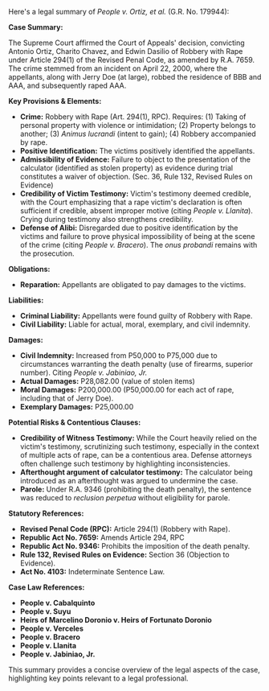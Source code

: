 Here's a legal summary of *People v. Ortiz, et al.* (G.R. No. 179944):

**Case Summary:**

The Supreme Court affirmed the Court of Appeals' decision, convicting Antonio Ortiz, Charito Chavez, and Edwin Dasilio of Robbery with Rape under Article 294(1) of the Revised Penal Code, as amended by R.A. 7659. The crime stemmed from an incident on April 22, 2000, where the appellants, along with Jerry Doe (at large), robbed the residence of BBB and AAA, and subsequently raped AAA.

**Key Provisions & Elements:**

*   **Crime:** Robbery with Rape (Art. 294(1), RPC). Requires: (1) Taking of personal property with violence or intimidation; (2) Property belongs to another; (3) *Animus lucrandi* (intent to gain); (4) Robbery accompanied by rape.
*   **Positive Identification:** The victims positively identified the appellants.
*   **Admissibility of Evidence:** Failure to object to the presentation of the calculator (identified as stolen property) as evidence during trial constitutes a waiver of objection. (Sec. 36, Rule 132, Revised Rules on Evidence)
*   **Credibility of Victim Testimony:** Victim's testimony deemed credible, with the Court emphasizing that a rape victim's declaration is often sufficient if credible, absent improper motive (citing *People v. Llanita*). Crying during testimony also strengthens credibility.
*   **Defense of Alibi:** Disregarded due to positive identification by the victims and failure to prove physical impossibility of being at the scene of the crime (citing *People v. Bracero*). The *onus probandi* remains with the prosecution.

**Obligations:**

*   **Reparation:** Appellants are obligated to pay damages to the victims.

**Liabilities:**

*   **Criminal Liability:** Appellants were found guilty of Robbery with Rape.
*   **Civil Liability:** Liable for actual, moral, exemplary, and civil indemnity.

**Damages:**

*   **Civil Indemnity:** Increased from P50,000 to P75,000 due to circumstances warranting the death penalty (use of firearms, superior number). Citing *People v. Jabiniao, Jr.*
*   **Actual Damages:** P28,082.00 (value of stolen items)
*   **Moral Damages:** P200,000.00 (P50,000.00 for each act of rape, including that of Jerry Doe).
*   **Exemplary Damages:** P25,000.00

**Potential Risks & Contentious Clauses:**

*   **Credibility of Witness Testimony:** While the Court heavily relied on the victim's testimony, scrutinizing such testimony, especially in the context of multiple acts of rape, can be a contentious area. Defense attorneys often challenge such testimony by highlighting inconsistencies.
*   **Afterthought argument of calculator testimony:** The calculator being introduced as an afterthought was argued to undermine the case.
*   **Parole:** Under R.A. 9346 (prohibiting the death penalty), the sentence was reduced to *reclusion perpetua* without eligibility for parole.

**Statutory References:**

*   **Revised Penal Code (RPC):** Article 294(1) (Robbery with Rape).
*   **Republic Act No. 7659:** Amends Article 294, RPC
*   **Republic Act No. 9346:** Prohibits the imposition of the death penalty.
*   **Rule 132, Revised Rules on Evidence:** Section 36 (Objection to Evidence).
*   **Act No. 4103:** Indeterminate Sentence Law.

**Case Law References:**

*   **People v. Cabalquinto**
*   **People v. Suyu**
*   **Heirs of Marcelino Doronio v. Heirs of Fortunato Doronio**
*   **People v. Verceles**
*   **People v. Bracero**
*   **People v. Llanita**
*   **People v. Jabiniao, Jr.**

This summary provides a concise overview of the legal aspects of the case, highlighting key points relevant to a legal professional.
